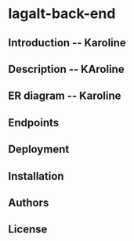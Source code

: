# lagalt-back-end
## Introduction -- Karoline
## Description -- KAroline
## ER diagram -- Karoline
## Endpoints
## Deployment
## Installation
## Authors
## License
